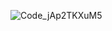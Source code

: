 ![Code_jAp2TKXuM5](https://github.com/o5341V/Volume_Agg_across_Strikes_Pub/assets/115177767/157a3329-a63c-4068-8f3a-ffc341edccea)

